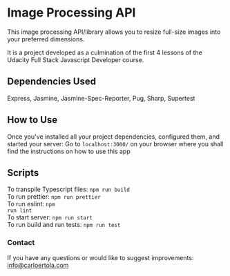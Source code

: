 # Image Processing API
This image processing API/library allows you to resize full-size images into your preferred dimensions.

It is a project developed as a culmination of the first 4 lessons of the Udacity Full Stack Javascript Developer course.

## Dependencies Used
Express, Jasmine, Jasmine-Spec-Reporter, Pug, Sharp, Supertest

## How to Use
Once you've installed all your project dependencies, configured them, and started your server:
Go to <code>localhost:3000/</code> on your browser where you shall find the instructions on how to use this app

## Scripts
To transpile Typescript files: <code>npm run build</code></br>
To run prettier: <code>npm run prettier</code></br>
To run eslint: <code>npm run lint</code></br>
To start server: <code>npm run start</code></br>
To run build and run tests: <code>npm run test</code>

### Contact
If you have any questions or would like to suggest improvements: info@carloertola.com
